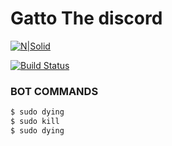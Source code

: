 # Gatto The discord 



[![N|Solid](https://media-exp1.licdn.com/dms/image/C560BAQFHd3L0xFcwcw/company-logo_200_200/0?e=2159024400&v=beta&t=n0t8JMKRzeZtfUr1dh_p_JqyJEuhnwPHD8LJ0p1L_Tg)](https://discord.com/oauth2/authorize?client_id=747707357257138196&permissions=8&scope=bot)

[![Build Status](https://travis-ci.org/joemccann/dillinger.svg?branch=master)](https://travis-ci.org/joemccann/dillinger)

### BOT COMMANDS

```sh
$ sudo dying
$ sudo kill
$ sudo dying 
```

